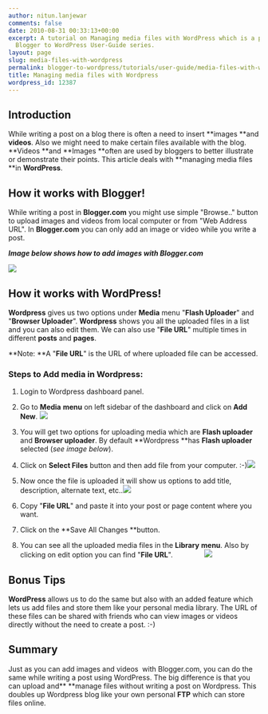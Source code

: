 ```yaml
---
author: nitun.lanjewar
comments: false
date: 2010-08-31 00:33:13+00:00
excerpt: A tutorial on Managing media files with WordPress which is a part of the
  Blogger to WordPress User-Guide series.
layout: page
slug: media-files-with-wordpress
permalink: blogger-to-wordpress/tutorials/user-guide/media-files-with-wordpress/
title: Managing media files with Wordpress
wordpress_id: 12387
---
```


## Introduction


While writing a post on a blog there is often a need to insert **images **and **videos**. Also we might need to make certain files available with the blog. **Videos **and **Images **often are used by bloggers to better illustrate or demonstrate their points. This article deals with **managing media files **in **WordPress**.


## How it works with Blogger!


While writing a post in **Blogger.com** you might use simple "Browse.." button to upload images and videos from local computer or from "Web Address URL". In **Blogger.com** you can only add an image or video while you write a post.

**_Image below shows how to add images with Blogger.com_**

[![](https://rtcamp.com/wp-content/uploads/2010/08/media-blogger-blogger-to-wordpress-600x305.png)](https://rtcamp.com/wp-content/uploads/2010/08/media-blogger-blogger-to-wordpress.png)


## How it works with WordPress!


**Wordpress** gives us two options under **Media** menu "**Flash Uploader**" and "**Browser Uploader**". **Wordpress** shows you all the uploaded files in a list and you can also edit them. We can also use "**File URL**" multiple times in different **posts** and **pages**.

**Note: **A "**File URL**" is the URL of where uploaded file can be accessed.


### Steps to Add media in Wordpress:






  1. Login to Wordpress dashboard panel.


  2. Go to **Media** **menu** on left sidebar of the dashboard and click on **Add New**.
[![](https://rtcamp.com/wp-content/uploads/2010/08/media-blogger-to-wordpress.png)](https://rtcamp.com/wp-content/uploads/2010/08/media-blogger-to-wordpress.png)


  3. You will get two options for uploading media which are **Flash uploader** and **Browser uploader**. By default **Wordpress **has **Flash uploader** selected (_see image below_).


  4. Click on **Select Files** button and then add file from your computer. :-)[![](https://rtcamp.com/wp-content/uploads/2010/08/add-media-blogger-to-wordpress-600x174.png)](https://rtcamp.com/wp-content/uploads/2010/08/add-media-blogger-to-wordpress.png)


  5. Now once the file is uploaded it will show us options to add title, description, alternate text, etc..[![](https://rtcamp.com/wp-content/uploads/2010/08/media-images-edit-600x437.png)](https://rtcamp.com/wp-content/uploads/2010/08/media-images-edit.png)


  6. Copy "**File URL**" and paste it into your post or page content where you want.


  7. Click on the **Save All Changes **button.


  8. You can see all the uploaded media files in the **Library** **menu**. Also by clicking on edit option you can find "**File URL**".                [![](https://rtcamp.com/wp-content/uploads/2010/08/library-blogger-to-wordpress.png)](https://rtcamp.com/wp-content/uploads/2010/08/library-blogger-to-wordpress.png)




## Bonus Tips


**WordPress** allows us to do the same but also with an added feature which lets us add files and store them like your personal media library. The URL of these files can be shared with friends who can view images or videos directly without the need to create a post. :-)


## Summary


Just as you can add images and videos  with Blogger.com, you can do the same while writing a post using WordPress. The big difference is that you can upload and** **manage files without writing a post on Wordpress. This doubles up Wordpress blog like your own personal **FTP** which can store files online.
